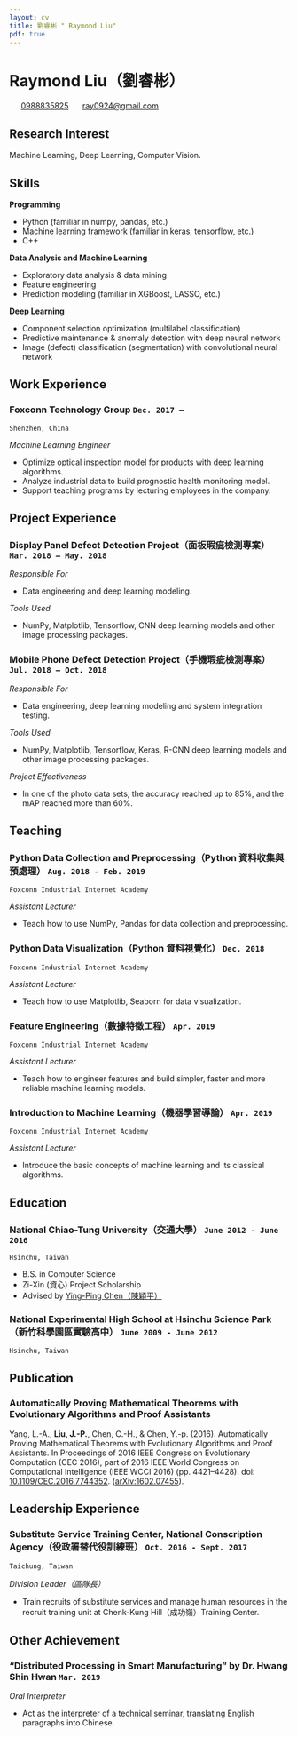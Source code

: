 ```yaml
---
layout: cv
title: 劉睿彬 " Raymond Liu"
pdf: true
---
```

# __Raymond Liu__（劉睿彬）

<div id="webaddress">
<i class="fi-telephone" style="margin-left:1em"></i>
<a href="0988835825" style="margin-left:0.5em">0988835825</a>
<i class="fi-mail" style="margin-left:1em"></i>
<a href="ray0924@gmail.com" style="margin-left:0.5em">ray0924@gmail.com</a>
</div>

## Research Interest

Machine Learning, Deep Learning, Computer Vision.

## Skills

**Programming**
- Python (familiar in numpy, pandas, etc.)
- Machine learning framework (familiar in keras, tensorflow, etc.)
- C++

**Data Analysis and Machine Learning**
- Exploratory data analysis & data mining
- Feature engineering
- Prediction modeling (familiar in XGBoost, LASSO, etc.)

**Deep Learning**
- Component selection optimization (multilabel classification)
- Predictive maintenance & anomaly detection with deep neural network
- Image (defect) classification (segmentation) with convolutional neural network

## Work Experience
### __Foxconn Technology Group__ `Dec. 2017 –`
```
Shenzhen, China
```
_Machine Learning Engineer_
- Optimize optical inspection model for products with deep learning algorithms.
- Analyze industrial data to build prognostic health monitoring model.
- Support teaching programs by lecturing employees in the company.

## Project Experience
### __Display Panel Defect Detection Project（面板瑕疵檢測專案）__ `Mar. 2018 – May. 2018`

_Responsible For_
- Data engineering and deep learning modeling.

_Tools Used_
- NumPy, Matplotlib, Tensorflow, CNN deep learning models and other image processing packages.

### __Mobile Phone Defect Detection Project（手機瑕疵檢測專案）__ `Jul. 2018 – Oct. 2018`
_Responsible For_
- Data engineering, deep learning modeling and system integration testing.

_Tools Used_
- NumPy, Matplotlib, Tensorflow, Keras, R-CNN deep learning models and other image processing packages.

_Project Effectiveness_
- In one of the photo data sets, the accuracy reached up to 85%, and the mAP reached more than 60%.

## Teaching
### __Python Data Collection and Preprocessing（Python 資料收集與預處理）__ `Aug. 2018 - Feb. 2019`
```
Foxconn Industrial Internet Academy
```
_Assistant Lecturer_
- Teach how to use NumPy, Pandas for data collection and preprocessing.

### __Python Data Visualization（Python 資料視覺化）__ `Dec. 2018`
```
Foxconn Industrial Internet Academy
```
_Assistant Lecturer_
- Teach how to use Matplotlib, Seaborn for data visualization.

### __Feature Engineering（數據特徵工程）__ `Apr. 2019`
```
Foxconn Industrial Internet Academy
```
_Assistant Lecturer_
- Teach how to engineer features and build simpler, faster and more reliable machine learning models.

### __Introduction to Machine Learning（機器學習導論）__ `Apr. 2019`
```
Foxconn Industrial Internet Academy
```
_Assistant Lecturer_
- Introduce the basic concepts of machine learning and its classical algorithms.

## Education
### __National Chiao-Tung University（交通大學）__ `June 2012 - June 2016`
```
Hsinchu, Taiwan
```
- B.S. in Computer Science
- Zi-Xin (資心) Project Scholarship
- Advised by [Ying-Ping Chen（陳穎平）](https://people.cs.nctu.edu.tw/~ypchen/)

### __National Experimental High School at Hsinchu Science Park（新竹科學園區實驗高中）__ `June 2009 - June 2012`
```
Hsinchu, Taiwan
```

## Publication
### __Automatically Proving Mathematical Theorems with Evolutionary Algorithms and Proof Assistants__

Yang, L.-A., __Liu, J.-P.__, Chen, C.-H., & Chen, Y.-p. (2016). Automatically Proving Mathematical Theorems with Evolutionary Algorithms and Proof Assistants. In Proceedings of 2016 IEEE Congress on Evolutionary Computation (CEC 2016), part of 2016 IEEE World Congress on Computational Intelligence (IEEE WCCI 2016) (pp. 4421–4428).
doi: [10.1109/CEC.2016.7744352](http://dx.doi.org/10.1109/CEC.2016.7744352). ([arXiv:1602.07455](https://arxiv.org/abs/1602.07455)).

## Leadership Experience
### __Substitute Service Training Center, National Conscription Agency（役政署替代役訓練班）__ `Oct. 2016 - Sept. 2017`
```
Taichung, Taiwan
```
_Division Leader（區隊長）_
- Train recruits of substitute services and manage human resources in the recruit training unit at Chenk-Kung Hill（成功嶺）Training Center.

## Other Achievement
### __“Distributed Processing in Smart Manufacturing” by Dr. Hwang Shin Hwan__ `Mar. 2019`

_Oral Interpreter_
- Act as the interpreter of a technical seminar, translating English paragraphs into Chinese.

<!-- ### Footer
Last updated: Sept. 2019 -->
